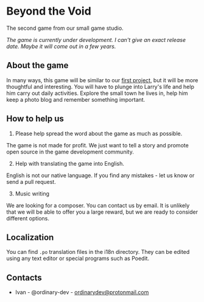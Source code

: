 # Beyond the Void

The second game from our small game studio.

*The game is currently under development.
I can't give an exact release date.
Maybe it will come out in a few years.*

## About the game
In many ways, this game will be similar to our
[first project](https://github.com/pixeltrain/student-quest),
but it will be more thoughtful and interesting.
You will have to plunge into Larry's life and help him carry out daily activities.
Explore the small town he lives in, help him keep a photo blog and remember something important.

## How to help us

1. Please help spread the word about the game as much as possible.

The game is not made for profit. We just want to tell a story
and promote open source in the game development community.

2. Help with translating the game into English.

English is not our native language.
If you find any mistakes - let us know or send a pull request.

3. Music writing

We are looking for a composer. You can contact us by email.
It is unlikely that we will be able to offer you a large reward,
but we are ready to consider different options.

## Localization

You can find `.po` translation files in the i18n directory.
They can be edited using any text editor or special programs such as Poedit.

## Contacts

- Ivan - @ordinary-dev - ordinarydev@protonmail.com
